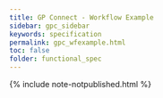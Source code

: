 ```yaml
---
title: GP Connect - Workflow Example
sidebar: gpc_sidebar
keywords: specification
permalink: gpc_wfexample.html
toc: false
folder: functional_spec
---
```



{% include note-notpublished.html %}
